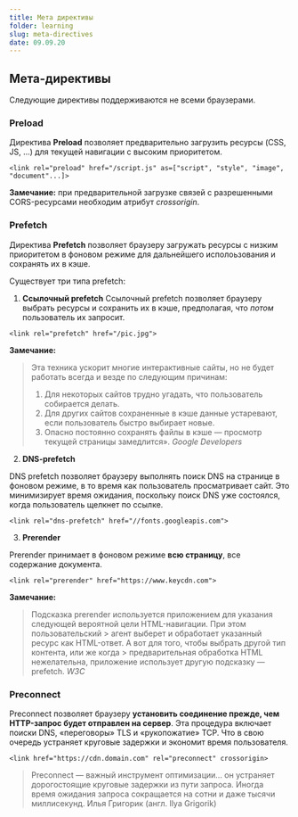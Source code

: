 ```yaml
---
title: Мета директивы
folder: learning
slug: meta-directives
date: 09.09.20
---
```

## Мета-директивы
Следующие директивы поддерживаются не всеми браузерами.

### Preload
Директива **Preload** позволяет предварительно загрузить ресурсы (CSS, JS, ...) для текущей навигации с высоким приоритетом.
```
<link rel="preload" href="/script.js" as=["script", "style", "image", "document"...]>
```
**Замечание:** при предварительной загрузке связей с разрешенными CORS-ресурсами необходим атрибут *crossorigin*.

### Prefetch
Директива **Prefetch** позволяет браузеру загружать ресурсы с низким приоритетом в фоновом режиме для дальнейшего исполоьзования и сохранять их в кэше.

Существует три типа prefetch:
1) **Ссылочный prefetch**
Cсылочный prefetch позволяет браузеру выбрать ресурсы и сохранить их в кэше, предполагая, что *потом* пользователь их запросит.
```
<link rel="prefetch" href="/pic.jpg">
```
**Замечание:**

> Эта техника ускорит многие интерактивные сайты, но не будет работать всегда и везде по следующим причинам:
> 1. Для некоторых сайтов трудно угадать, что пользователь собирается делать.
> 2. Для других сайтов сохраненные в кэше данные устаревают, если пользователь быстро выбирает новые.
> 3. Опасно постоянно сохранять файлы в кэше — просмотр текущей страницы замедлится».
> *Google Developers*

2) **DNS-prefetch**

DNS prefetch позволяет браузеру выполнять поиск DNS на странице в фоновом режиме, в то время как пользователь просматривает сайт. Это минимизирует время ожидания, поскольку поиск DNS уже состоялся, когда пользователь щелкнет по ссылке.
```
<link rel="dns-prefetch" href="//fonts.googleapis.com">
```

3) **Prerender**

Prerender принимает в фоновом режиме **всю страницу**, все содержание документа.
```
<link rel="prerender" href="https://www.keycdn.com">
```
**Замечание:**
> Подсказка prerender используется приложением для указания следующей вероятной цели HTML-навигации. При этом пользовательский > агент выберет и обработает указанный ресурс как HTML-ответ. А вот для того, чтобы выбрать другой тип контента, или же когда > предварительная обработка HTML нежелательна, приложение использует другую подсказку — prefetch.
> *W3C*

### Preconnect
Preconnect позволяет браузеру **установить соединение прежде, чем HTTP-запрос будет отправлен на сервер**. Эта процедура включает поиски DNS, «переговоры» TLS и «рукопожатие» TCP. Что в свою очередь устраняет круговые задержки и экономит время пользователя.

```
<link href="https://cdn.domain.com" rel="preconnect" crossorigin>
```
> Preconnect — важный инструмент оптимизации… он устраняет дорогостоящие круговые задержки из пути запроса. Иногда время ожидания запроса сокращается на сотни и даже тысячи миллисекунд.
> Илья Григорик (англ. Ilya Grigorik)
